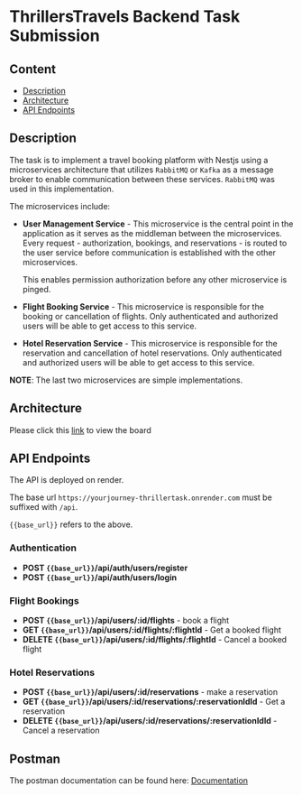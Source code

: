 # ThrillersTravels Backend Task Submission

## Content

- [Description](#description)
- [Architecture](#architecture)
- [API Endpoints](#api-endpoints)

## Description

The task is to implement a travel booking platform with Nestjs using a microservices architecture that utilizes `RabbitMQ` or `Kafka` as a message broker to enable communication between these services. `RabbitMQ` was used in this implementation.

The microservices include:

- **User Management Service** - This microservice is the central point in the application as it serves as the middleman between the microservices. Every request - authorization, bookings, and reservations - is routed to the user service before communication is established with the other microservices.

  This enables permission authorization before any other microservice is pinged.

- **Flight Booking Service** -  This microservice is responsible for the booking or cancellation of flights. Only authenticated and authorized users will be able to get access to this service.

- **Hotel Reservation Service** -  This microservice is responsible for the reservation and cancellation of hotel reservations. Only authenticated and authorized users will be able to get access to this service.

**NOTE**: The last two microservices are simple implementations.

## Architecture

Please click this [link](<https://miro.com/app/board/uXjVKLYmoO4=/?share_link_id=533518134454>) to view the board

## API Endpoints

The API is deployed on render.

The base url `https://yourjourney-thrillertask.onrender.com` must be suffixed with `/api`.

`{{base_url}}` refers to the above.

### Authentication

- **POST `{{base_url}}`/api/auth/users/register**
- **POST `{{base_url}}`/api/auth/users/login**

### Flight Bookings

- **POST `{{base_url}}`/api/users/:id/flights** - book a flight
- **GET `{{base_url}}`/api/users/:id/flights/:flightId** - Get a booked flight
- **DELETE `{{base_url}}`/api/users/:id/flights/:flightId** - Cancel a booked flight

### Hotel Reservations

- **POST `{{base_url}}`/api/users/:id/reservations** - make a reservation
- **GET `{{base_url}}`/api/users/:id/reservations/:reservationIdId** - Get a reservation
- **DELETE `{{base_url}}`/api/users/:id/reservations/:reservationIdId** - Cancel a reservation

## Postman

The postman documentation can be found here: [Documentation](https://documenter.getpostman.com/view/27156707/2sA3JKcMvk)
